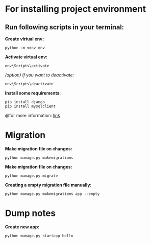 # For installing project environment

## Run following scripts in your terminal:

**Create virtual env:**
```
python -m venv env
```

**Activate virtual env:**
```
env\Scripts\activate
```

*(option) If you want to deactivate:*
```
env\Scripts\deactivate
```

**Install some requirements:**
```
pip install django
pip install mysqlclient
```

@for more information: [link](https://www.tabnine.com/blog/how-to-create-django-projects-in-pycharm-community-edition/)

# Migration
**Make migration file on changes:**
```
python manage.py makemigrations
```

**Make migration file on changes:**
```
python manage.py migrate
```

**Creating a empty migration file manually:**
```
python manage.py makemigrations app --empty
```
# Dump notes

**Create new app:**
```
python manage.py startapp hello
```
